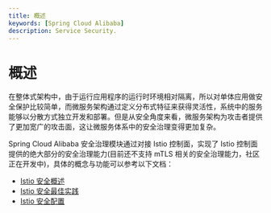 ```yaml
---
title: 概述
keywords: [Spring Cloud Alibaba]
description: Service Security.
---
```


# 概述
在整体式架构中，由于运行应用程序的运行时环境相对隔离，所以对单体应用做安全保护比较简单，而微服务架构通过定义分布式特征来获得灵活性，系统中的服务能够以分散方式独立开发和部署。但是从安全角度来看，微服务架构为攻击者提供了更加宽广的攻击面，这让微服务体系中的安全治理变得更加复杂。

Spring Cloud Alibaba 安全治理模块通过对接 Istio 控制面，实现了 Istio 控制面提供的绝大部分的安全治理能力(目前还不支持 mTLS 相关的安全治理能力，社区正在开发中)，具体的概念与功能可以参考以下文档：
- [Istio 安全概述](https://istio.io/latest/zh/docs/concepts/security/#authorization)
- [Istio 安全最佳实践](https://istio.io/latest/zh/docs/tasks/security/)
- [Istio 安全配置](https://istio.io/latest/zh/docs/reference/config/security/)